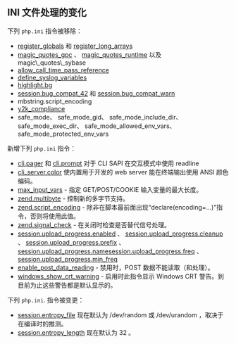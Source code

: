 INI 文件处理的变化
------------------

下列 `php.ini` 指令被移除：

-   <span class="simpara">
    <a href="/ini/core.html#ini.register-globals" class="link">register_globals</a>
    和
    <a href="/ini/core.html#ini.register-long-arrays" class="link">register_long_arrays</a>
    </span>
-   <span class="simpara">
    <a href="/info/setup.html#" class="link">magic_quotes_gpc</a> 、
    <a href="/info/setup.html#" class="link">magic_quotes_runtime</a>
    以及 magic\_quotes\_sybase </span>
-   <span class="simpara">
    <a href="/ini/core.html#ini.allow-call-time-pass-reference" class="link">allow_call_time_pass_reference</a>
    </span>
-   <span class="simpara">
    <a href="/network/setup.html#" class="link">define_syslog_variables</a>
    </span>
-   <span class="simpara">
    <a href="/misc/setup.html#" class="link">highlight.bg</a> </span>
-   <span class="simpara">
    <a href="/session/setup.html#" class="link">session.bug_compat_42</a>
    和
    <a href="/session/setup.html#" class="link">session.bug_compat_warn</a>
    </span>
-   <span class="simpara"> mbstring.script\_encoding </span>
-   <span class="simpara">
    <a href="/ini/core.html#ini.y2k-compliance" class="link">y2k_compliance</a>
    </span>
-   <span class="simpara"> safe\_mode、 safe\_mode\_gid、
    safe\_mode\_include\_dir、 safe\_mode\_exec\_dir、
    safe\_mode\_allowed\_env\_vars、 safe\_mode\_protected\_env\_vars
    </span>

新增下列 `php.ini` 指令：

-   <span class="simpara">
    <a href="/readline/setup.html#" class="link">cli.pager</a> 和
    <a href="/readline/setup.html#" class="link">cli.prompt</a> 对于 CLI
    SAPI 在交互模式中使用 readline </span>
-   <span class="simpara">
    <a href="/features/commandline/ini.html#ini.cli-server.color" class="link">cli_server.color</a>
    使内置用于开发的 web server 能在终端输出使用 ANSI 颜色编码。 </span>
-   <span class="simpara">
    <a href="/info/setup.html#" class="link">max_input_vars</a> - 指定
    GET/POST/COOKIE 输入变量的最大长度。 </span>
-   <span class="simpara">
    <a href="/ini/core.html#ini.zend.multibyte" class="link">zend.multibyte</a> -
    控制新的多字节支持。 </span>
-   <span class="simpara">
    <a href="/ini/core.html#ini.zend.script-encoding" class="link">zend.script_encoding</a> -
    除非在脚本最前面出现“declare(encoding=...)”指令，否则将使用此值。
    </span>
-   <span class="simpara">
    <a href="/ini/core.html#ini.zend.signal-check" class="link">zend.signal_check</a> -
    在关闭时检查是否替代信号处理。 </span>
-   <span class="simpara">
    <a href="/session/setup.html#" class="link">session.upload_progress.enabled</a>
    、
    <a href="/session/setup.html#" class="link">session.upload_progress.cleanup</a>
    、
    <a href="/session/setup.html#" class="link">session.upload_progress.prefix</a>
    、
    <a href="/session/setup.html#" class="link">session.upload_progress.name</a><a href="/session/setup.html#" class="link">session.upload_progress.freq</a>
    、
    <a href="/session/setup.html#" class="link">session.upload_progress.min_freq</a>
    </span>
-   <span class="simpara">
    <a href="/ini/core.html#ini.enable-post-data-reading" class="link">enable_post_data_reading</a> -
    禁用时，POST 数据不能读取（和处理）。 </span>
-   <span class="simpara">
    <a href="/ini/core.html#ini.windows-show-crt-warning" class="link">windows_show_crt_warning</a> -
    启用时此指令显示 Windows CRT
    警告。到目前为止这些警告都是默认显示的。 </span>

下列 `php.ini`. 指令被变更：

-   <span class="simpara">
    <a href="/session/setup.html#" class="link">session.entropy_file</a>
    现在默认为 /dev/random 或 /dev/urandom ，取决于在编译时的推测。
    </span>
-   <span class="simpara">
    <a href="/session/setup.html#" class="link">session.entropy_length</a>
    现在默认为 32 。 </span>
